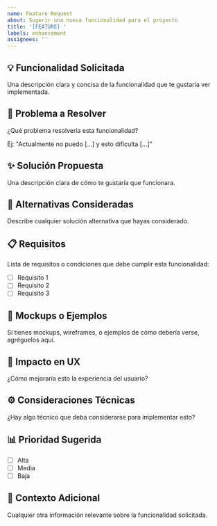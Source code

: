 ```yaml
---
name: Feature Request
about: Sugerir una nueva funcionalidad para el proyecto
title: '[FEATURE] '
labels: enhancement
assignees: ''
---
```


## 💡 Funcionalidad Solicitada

Una descripción clara y concisa de la funcionalidad que te gustaría ver implementada.

## 🎯 Problema a Resolver

¿Qué problema resolvería esta funcionalidad?

Ej: "Actualmente no puedo [...] y esto dificulta [...]"

## ✨ Solución Propuesta

Una descripción clara de cómo te gustaría que funcionara.

## 🔄 Alternativas Consideradas

Describe cualquier solución alternativa que hayas considerado.

## 📋 Requisitos

Lista de requisitos o condiciones que debe cumplir esta funcionalidad:

- [ ] Requisito 1
- [ ] Requisito 2
- [ ] Requisito 3

## 📸 Mockups o Ejemplos

Si tienes mockups, wireframes, o ejemplos de cómo debería verse, agréguelos aquí.

## 🎨 Impacto en UX

¿Cómo mejoraría esto la experiencia del usuario?

## ⚙️ Consideraciones Técnicas

¿Hay algo técnico que deba considerarse para implementar esto?

## 📊 Prioridad Sugerida

- [ ] Alta
- [ ] Media
- [ ] Baja

## 📝 Contexto Adicional

Cualquier otra información relevante sobre la funcionalidad solicitada.
